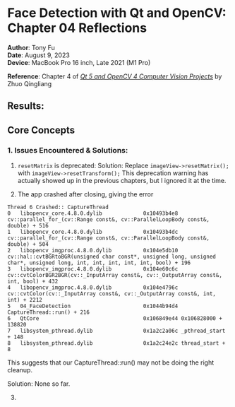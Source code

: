 # Face Detection with Qt and OpenCV: Chapter 04 Reflections

**Author**: Tony Fu  
**Date**: August 9, 2023  
**Device**: MacBook Pro 16 inch, Late 2021 (M1 Pro)  

**Reference**: Chapter 4 of [*Qt 5 and OpenCV 4 Computer Vision Projects*](https://github.com/PacktPublishing/Qt-5-and-OpenCV-4-Computer-Vision-Projects/tree/master) by Zhuo Qingliang

## Results:



## Core Concepts

### 1. Issues Encountered & Solutions:

1. `resetMatrix` is deprecated:
  Solution: Replace `imageView->resetMatrix();` with `imageView->resetTransform();` This deprecation warning has actually showed up in the previous chapters, but I ignored it at the time.

2. The app crashed after closing, giving the error 
```
Thread 6 Crashed:: CaptureThread
0   libopencv_core.4.8.0.dylib    	       0x10493b4e8 cv::parallel_for_(cv::Range const&, cv::ParallelLoopBody const&, double) + 516
1   libopencv_core.4.8.0.dylib    	       0x10493b4dc cv::parallel_for_(cv::Range const&, cv::ParallelLoopBody const&, double) + 504
2   libopencv_imgproc.4.8.0.dylib 	       0x104e5db10 cv::hal::cvtBGRtoBGR(unsigned char const*, unsigned long, unsigned char*, unsigned long, int, int, int, int, int, bool) + 196
3   libopencv_imgproc.4.8.0.dylib 	       0x104e60c6c cv::cvtColorBGR2BGR(cv::_InputArray const&, cv::_OutputArray const&, int, bool) + 432
4   libopencv_imgproc.4.8.0.dylib 	       0x104e4796c cv::cvtColor(cv::_InputArray const&, cv::_OutputArray const&, int, int) + 2212
5   04_FaceDetection              	       0x1044b94d4 CaptureThread::run() + 216
6   QtCore                        	       0x106849e44 0x106828000 + 138820
7   libsystem_pthread.dylib       	       0x1a2c2a06c _pthread_start + 148
8   libsystem_pthread.dylib       	       0x1a2c24e2c thread_start + 8
```

This suggests that our CaptureThread::run() may not be doing the right cleanup. 

Solution: None so far.

3. 



